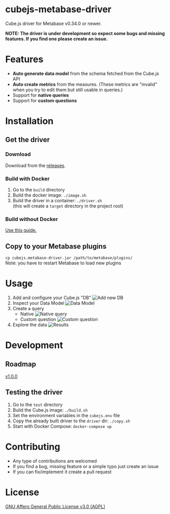 # cubejs-metabase-driver
Cube.js driver for Metabase v0.34.0 or newer.

**NOTE: The driver is under development so expect some bugs and missing features. If you find one please create an issue.**

# Features
- **Auto generate data model** from the schema fetched from the Cube.js API
- **Auto create metrics** from the measures. (These metrics are "invalid" when you try to edit them but still usable in queries.)
- Support for **native queries**
- Support for **custom questions**

# Installation
## Get the driver
### Download
Download from the [releases](https://github.com/lili-data/metabase-cubejs-driver/releases).
### Build with Docker
1. Go to the `build` directory
2. Build the docker image: `./image.sh`
3. Build the driver in a container: `./driver.sh`  
   (this will create a `target` directory in the project root)

### Build without Docker
[Use this guide.](https://github.com/tlrobinson/metabase-http-driver/blob/master/README.md#building-the-driver)

## Copy to your Metabase plugins
`cp cubejs.metabase-driver.jar /path/to/metabase/plugins/`  
Note: you have to restart Metabase to load new plugins

# Usage
1. Add and configure your Cube.js "DB" ![Add new DB](./docs/images/config.png)
2. Inspect your Data Model ![Data Model](./docs/images/datamodel.png)
3. Create a query
   - Native ![Native query](./docs/images/nativequery.png)
   - Custom question ![Custom question](./docs/images/customquestion.png)
4. Explore the data ![Results](./docs/images/customresult.png)
# Development
## Roadmap
[v1.0.0](https://github.com/lili-data/metabase-cubejs-driver/milestone/1)

## Testing the driver
1. Go to the `test` directory
2. Build the Cube.js image: `./build.sh`
3. Set the environment variables in the `cubejs.env` file
4. Copy the already built driver to the `driver` dir: `./copy.sh`
5. Start with Docker Compose: `docker-compose up`

# Contributing
- Any type of contributions are welcomed
- If you find a bug, missing feature or a simple typo just create an issue
- If you can fix/implement it create a pull request

# License
[GNU Affero General Public License v3.0 (AGPL)](https://github.com/lili-data/metabase-cubejs-driver/blob/master/LICENSE)